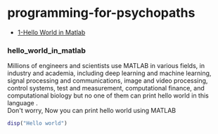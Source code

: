 # programming-for-psychopaths

- [1-Hello World in Matlab](#hello_world_in_matlab)
      
                         
### hello_world_in_matlab    

Millions of engineers and scientists use MATLAB in various fields, in industry and academia, including deep learning and machine learning, signal processing and communications, image and video processing, control systems, test and measurement, computational finance, and computational biology but no one of them can print hello world in this language .</br>
Don't worry, Now you can print hello world using MATLAB 

```matlab       
disp("Hello world")  
```  
